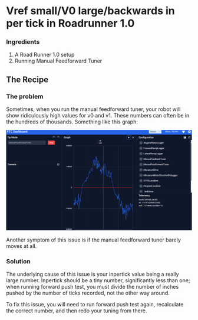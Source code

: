 # Vref small/V0 large/backwards in per tick in Roadrunner 1.0

### Ingredients

1. A Road Runner 1.0 setup
2. Running Manual Feedforward Tuner


## The Recipe

### The problem

Sometimes, when you run the manual feedforward tuner, your robot will show ridiculously high values for v0 and v1.
These numbers can often be in the hundreds of thousands. 
Something like this graph:

![image of graph with huge numbers](../static/vref_small_v0_high_rr_10/badgraph.webp)


Another symptom of this issue is if the manual feedforward tuner barely moves at all.

### Solution
The underlying cause of this issue is your inpertick value being a really large number.
Inpertick should be a tiny number, significantly less than one;
when running forward push test, you must divide the number of inches pushed by the number of ticks recorded, not the other way around.

To fix this issue, you will need to run forward push test again, recalculate the correct number, and then redo your tuning from there.